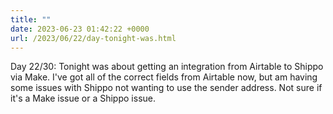 ```yaml
---
title: ""
date: 2023-06-23 01:42:22 +0000
url: /2023/06/22/day-tonight-was.html
---
```

Day 22/30: Tonight was about getting an integration from Airtable to Shippo via Make. I've got all of the correct fields from Airtable now, but am having some issues with Shippo not wanting to use the sender address. Not sure if it's a Make issue or a Shippo issue.